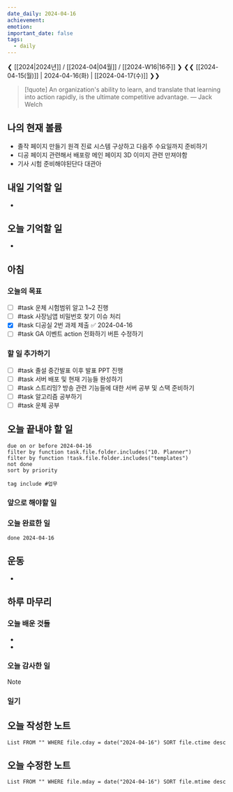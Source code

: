 ```yaml
---
date_daily: 2024-04-16
achievement: 
emotion: 
important_date: false
tags:
  - daily
---
```

❮ [[2024|2024년]] / [[2024-04|04월]] / [[2024-W16|16주]] ❯
❮❮ [[2024-04-15(월)]] | 2024-04-16(화) | [[2024-04-17(수)]] ❯❯

> [!quote] An organization's ability to learn, and translate that learning into action rapidly, is the ultimate competitive advantage.
> — Jack Welch
## 나의 현재 볼륨
* 졸작 페이지 만들기 원격 진료 시스템 구상하고 다음주 수요일까지 준비하기
* 디공 페이지 관련해서 배포랑 메인 페이지 3D 이미지 관련 만져야함
* 기사 시험 준비해야된단다 대관아
## 내일 기억할 일
- 
## 오늘 기억할 일
* 


## 아침

### 오늘의 목표

- [ ] #task 운체 시험범위 알고 1~2 진행
- [ ] #task 사장님앱 비밀번호 찾기 이슈 처리
- [x] #task 디공실 2번 과제 제출 ✅ 2024-04-16
- [ ] #task GA 이벤트 action 전화하기 버튼 수정하기

### 할 일 추가하기

- [ ] #task 졸설 중간발표 이후 발표 PPT 진행
- [ ] #task 서버 배포 및 현재 기능들 완성하기
- [ ] #task 스트리밍? 방송 관련 기능들에 대한 서버 공부 및 스택 준비하기
- [ ] #task 알고리즘 공부하기
- [ ] #task 운체 공부

## 오늘 끝내야 할 일
```tasks
due on or before 2024-04-16
filter by function task.file.folder.includes("10. Planner")
filter by function !task.file.folder.includes("templates")
not done
sort by priority
```
```tasks
tag include #업무 
```

### 앞으로 해야할 일


### 오늘 완료한 일
```tasks
done 2024-04-16
```

## 운동
- 

## 하루 마무리
### 오늘 배운 것들
- 
- 
### 오늘 감사한 일
>[!note]
>
### 일기

## 오늘 작성한 노트
```dataview
List FROM "" WHERE file.cday = date("2024-04-16") SORT file.ctime desc

```

## 오늘 수정한 노트
```dataview
List FROM "" WHERE file.mday = date("2024-04-16") SORT file.mtime desc


```